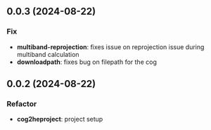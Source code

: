 ## 0.0.3 (2024-08-22)

### Fix

- **multiband-reprojection**: fixes issue on reprojection issue during multiband calculation
- **downloadpath**: fixes bug on filepath for the cog

## 0.0.2 (2024-08-22)

### Refactor

- **cog2heproject**: project setup

